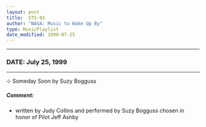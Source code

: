 ```yaml
---
layout: post
title:  STS-93
author: "NASA: Music to Wake Up By"
type: MusicPlaylist
date_modified: 1999-07-25
---
```


----
### DATE: July 25, 1999
----
⊹ Someday Soon by Suzy Bogguss

##### Comment:
* written by Judy Collins and performed by Suzy Bogguss chosen in honor of Pilot Jeff Ashby
